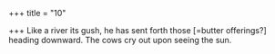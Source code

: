 +++
title = "10"

+++
Like a river its gush, he has sent forth those [=butter offerings?] heading  downward.
The cows cry out upon seeing the sun.